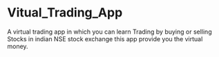 # Vitual_Trading_App
A virtual trading app in which you can learn Trading by buying or selling Stocks in indian NSE stock exchange this app provide you the virtual money.
